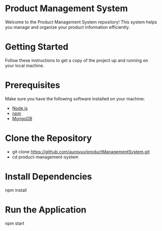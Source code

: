 # Product Management System

Welcome to the Product Management System repository! This system helps you manage and organize your product information efficiently.

# Getting Started

Follow these instructions to get a copy of the project up and running on your local machine.

# Prerequisites

Make sure you have the following software installed on your machine:

- [Node.js](https://nodejs.org/) 
- [npm](https://www.npmjs.com/) 
- [MongoDB](https://www.mongodb.com/try/download/community)

# Clone the Repository
- git clone https://github.com/auroyuv/productManagementSystem.git
- cd product-management-system

# Install Dependencies
npm install

# Run the Application
npm start 





